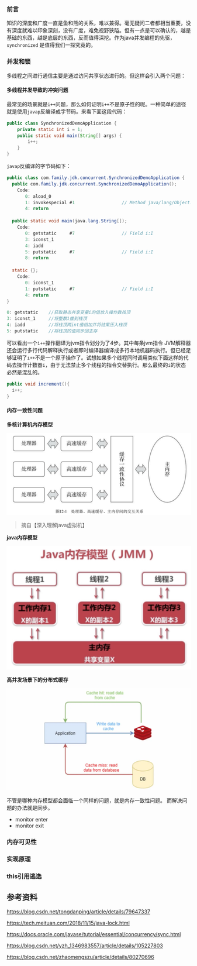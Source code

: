 ### 前言
知识的深度和广度一直是鱼和熊的关系，难以兼得。毫无疑问二者都相当重要，没有深度就难以印象深刻，没有广度，难免视野狭隘。但有一点是可以确认的，越是基础的东西，越是底层的东西，反而值得深挖。作为java并发编程的先驱，`synchronized` 是值得我们一探究竟的。
### 并发和锁
多线程之间进行通信主要是通过访问共享状态进行的。但这样会引入两个问题：
#### 多线程并发导致的冲突问题
最常见的场景就是`i++`问题，那么如何证明`i++`不是原子性的呢。一种简单的途径就是使用`javap`反编译成字节码。来看下面这段代码：
```java
public class SynchronizedDemoApplication {
    private static int i = 1;
    public static void main(String[] args) {
        i++;
    }
}
```
`javap`反编译的字节码如下：
```java
public class com.family.jdk.concurrent.SynchronizedDemoApplication {
  public com.family.jdk.concurrent.SynchronizedDemoApplication();
    Code:
       0: aload_0
       1: invokespecial #1                  // Method java/lang/Object."<init>":()V
       4: return

  public static void main(java.lang.String[]);
    Code:
       0: getstatic     #7                  // Field i:I 
       3: iconst_1
       4: iadd
       5: putstatic     #7                  // Field i:I
       8: return

  static {};
    Code:
       0: iconst_1
       1: putstatic     #7                  // Field i:I
       4: return
}
```
```java
0: getstatic    //获取静态共享变量i的值放入操作数栈顶
3: iconst_1     //将整数1推到栈顶
4: iadd         //将栈顶两int值相加并将结果压入栈顶
5: putstatic    //将栈顶的值同步回主存
```
可以看出一个`i++`操作翻译为jvm指令划分为了4步。其中每条jvm指令 JVM解释器还会运行多行代码解释执行或者即时编译器编译成多行本地机器码执行。但已经足够证明了`i++`不是一个原子操作了。试想如果多个线程同时调用类似下面这样的代码去操作计数器`i`，由于无法禁止多个线程的指令交替执行。那么最终的`i`的状态必然是混乱的。

```java
public void increment(){
  i++;
}
```

#### 内存一致性问题

**多核计算机内存模型**

![image-20210424110538970](image-20210424110538970.png)
>摘自【深入理解java虚拟机】

**java内存模型**

![image-20210424111224524](image-20210424111224524.png)

**高并发场景下的分布式缓存**

![Redis Is Not Just a Cache and more](54417135.webp)

不管是哪种内存模型都会面临一个同样的问题，就是内存一致性问题。
而解决问题的办法就是同步。

* monitor enter
* monitor exit

### 内存可见性

### 实现原理

### this引用逃逸



## 参考资料
https://blog.csdn.net/tongdanping/article/details/79647337

https://tech.meituan.com/2018/11/15/java-lock.html

https://docs.oracle.com/javase/tutorial/essential/concurrency/sync.html

https://blog.csdn.net/yzh_1346983557/article/details/105227803

https://blog.csdn.net/zhaomengszu/article/details/80270696